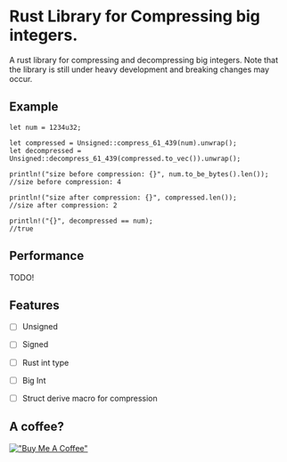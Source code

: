 
# Rust Library for Compressing big integers.

A rust library for compressing and decompressing big integers.
Note that the library is still under heavy development and breaking changes may occur.



## Example

```
let num = 1234u32;

let compressed = Unsigned::compress_61_439(num).unwrap();
let decompressed = Unsigned::decompress_61_439(compressed.to_vec()).unwrap();

println!("size before compression: {}", num.to_be_bytes().len());
//size before compression: 4

println!("size after compression: {}", compressed.len());
//size after compression: 2

println!("{}", decompressed == num);
//true
```
## Performance

TODO!


## Features

- [ ] Unsigned 
- [ ] Signed 
- [ ] Rust int type 
- [ ] Big Int
- [ ] Struct derive macro for compression





## A coffee?
[!["Buy Me A Coffee"](https://www.buymeacoffee.com/assets/img/custom_images/orange_img.png)](https://www.buymeacoffee.com/najidnadri)